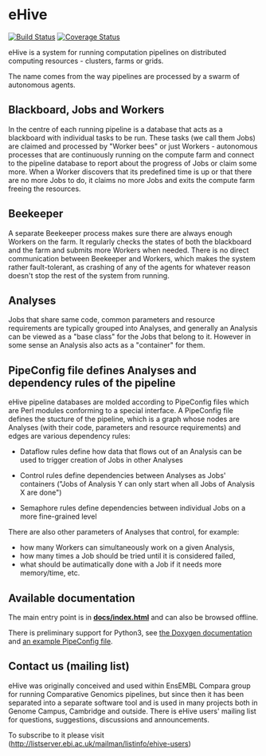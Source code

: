 eHive
=====

[![Build Status](https://travis-ci.org/Ensembl/ensembl-hive.svg?branch=version/2.3)](https://travis-ci.org/Ensembl/ensembl-hive)
[![Coverage Status](https://coveralls.io/repos/Ensembl/ensembl-hive/badge.svg?branch=version/2.3&service=github)](https://coveralls.io/github/Ensembl/ensembl-hive?branch=version/2.3)

[travis]: https://travis-ci.org/Ensembl/ensembl-hive
[coveralls]: https://coveralls.io/r/Ensembl/ensembl-hive


eHive is a system for running computation pipelines on distributed computing resources - clusters, farms or grids.

The name comes from the way pipelines are processed by a swarm of autonomous agents.

Blackboard, Jobs and Workers
----------------------------
In the centre of each running pipeline is a database that acts as a blackboard with individual tasks to be run.
These tasks (we call them Jobs) are claimed and processed by "Worker bees" or just Workers - autonomous processes
that are continuously running on the compute farm and connect to the pipeline database to report about the progress of Jobs
or claim some more. When a Worker discovers that its predefined time is up or that there are no more Jobs to do,
it claims no more Jobs and exits the compute farm freeing the resources.

Beekeeper
---------
A separate Beekeeper process makes sure there are always enough Workers on the farm.
It regularly checks the states of both the blackboard and the farm and submits more Workers when needed.
There is no direct communication between Beekeeper and Workers, which makes the system rather fault-tolerant,
as crashing of any of the agents for whatever reason doesn't stop the rest of the system from running. 

Analyses
--------
Jobs that share same code, common parameters and resource requirements are typically grouped into Analyses,
and generally an Analysis can be viewed as a "base class" for the Jobs that belong to it.
However in some sense an Analysis also acts as a "container" for them.

PipeConfig file defines Analyses and dependency rules of the pipeline
---------------------------------------------------------------------
eHive pipeline databases are molded according to PipeConfig files which are Perl modules conforming to a special interface.
A PipeConfig file defines the stucture of the pipeline, which is a graph whose nodes are Analyses
(with their code, parameters and resource requirements) and edges are various dependency rules:
* Dataflow rules define how data that flows out of an Analysis can be used to trigger creation of Jobs in other Analyses

* Control rules define dependencies between Analyses as Jobs' containers ("Jobs of Analysis Y can only start when all Jobs of Analysis X are done")

* Semaphore rules define dependencies between individual Jobs on a more fine-grained level


There are also other parameters of Analyses that control, for example:
* how many Workers can simultaneously work on a given Analysis,
* how many times a Job should be tried until it is considered failed,
* what should be autimatically done with a Job if it needs more memory/time,
etc.

Available documentation
-----------------------
The main entry point is in [**docs/index.html**](https://rawgit.com/Ensembl/ensembl-hive/version/2.3/docs/index.html) and can also be browsed offline.

There is preliminary support for Python3, see [the Doxygen
documentation](https://rawgit.com/Ensembl/ensembl-hive/version/2.3/wrappers/python3/doxygen/index.html) and
[an example PipeConfig
file](modules/Bio/EnsEMBL/Hive/PipeConfig/LongMultSt_pyconf.pm#L139).

Contact us (mailing list)
-------------------------
eHive was originally conceived and used within EnsEMBL Compara group
for running Comparative Genomics pipelines, but since then it has been separated
into a separate software tool and is used in many projects both in Genome Campus, Cambridge and outside.
There is eHive users' mailing list for questions, suggestions, discussions and announcements.

To subscribe to it please visit (http://listserver.ebi.ac.uk/mailman/listinfo/ehive-users)

